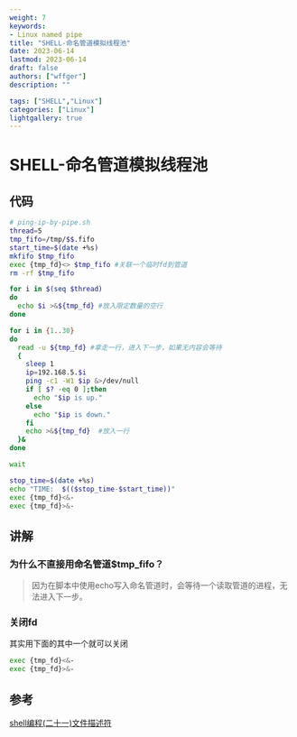 ```yaml
---
weight: 7
keywords:
- Linux named pipe
title: "SHELL-命名管道模拟线程池"
date: 2023-06-14
lastmod: 2023-06-14
draft: false
authors: ["wffger"]
description: ""

tags: ["SHELL","Linux"]
categories: ["Linux"]
lightgallery: true
---
```


<!--more-->
# SHELL-命名管道模拟线程池

## 代码
```sh
# ping-ip-by-pipe.sh
thread=5
tmp_fifo=/tmp/$$.fifo
start_time=$(date +%s)
mkfifo $tmp_fifo
exec {tmp_fd}<> $tmp_fifo #关联一个临时fd到管道
rm -rf $tmp_fifo

for i in $(seq $thread)
do
  echo $i >&${tmp_fd} #放入限定数量的空行
done

for i in {1..30}
do
  read -u ${tmp_fd} #拿走一行，进入下一步，如果无内容会等待
  {
    sleep 1
    ip=192.168.5.$i
    ping -c1 -W1 $ip &>/dev/null
    if [ $? -eq 0 ];then
      echo "$ip is up."
    else
      echo "$ip is down."
    fi
    echo >&${tmp_fd}  #放入一行
  }&
done

wait

stop_time=$(date +%s)
echo "TIME:  $(($stop_time-$start_time))"
exec {tmp_fd}<&-
exec {tmp_fd}>&-

```

## 讲解
### 为什么不直接用命名管道$tmp_fifo？
> 因为在脚本中使用echo写入命名管道时，会等待一个读取管道的进程，无法进入下一步。

### 关闭fd
其实用下面的其中一个就可以关闭
```sh
exec {tmp_fd}<&-
exec {tmp_fd}>&-
```

## 参考

[shell编程(二十一)文件描述符](https://blog.csdn.net/wzj_110/article/details/121167608)